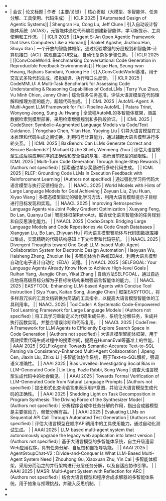 -
- | 会议 | 论文标题 | 作者（主要/关键） | 核心贡献（大模型、多智能体、任务分解、工具使用、代码生成） |
  | ICLR 2025 | [[Automated Design of Agentic Systems]] | Shengran Hu, Cong Lu, Jeff Clune | 引入自动设计智能体系统（ADAS），元智能体通过代码编程创建新智能体，学习新提示、工具使用和工作流。 |
  | ICLR 2025 | [[Agent S: An Open Agentic Framework that Uses Computers Like a Human]] | Saaket Agashe, Jiuzhou Han, Shuyu Gan | 一个开放的智能体框架，通过经验增强的分层规划和智能体-计算机接口（ACI）实现自主GUI交互，自动化复杂多步骤任务。 |
  | ICLR 2025 | [[ConvCodeWorld: Benchmarking Conversational Code Generation in Reproducible Feedback Environments]] | Hojae Han, Seung-won Hwang, Rajhans Samdani, Yuxiong He | 引入ConvCodeWorld基准，用于交互式多轮代码生成，模拟编译、执行和口头反馈。 |
  | ICLR 2025 | CodeMMLU: A Multi-Task Benchmark for Assessing Code Understanding & Reasoning Capabilities of CodeLLMs | Terry Yue Zhuo, Vu Minh Chien, Jenny Chim | 综合性多任务基准，评估大语言模型在代码理解和推理方面的能力，超越代码生成。 |
  | ICML 2025 | AutoML-Agent: A Multi-Agent LLM Framework for Full-Pipeline AutoML. | Patara Trirat, Wonyong Jeong, Sung Ju Hwang | 全流程AutoML的多智能体框架，涵盖数据检索到模型部署，采用检索增强规划和多阶段验证。 |
  | ICML 2025 | CodeSteer: Symbolic-Augmented Language Models via Code/Text Guidance. | Yongchao Chen, Yilun Hao, Yueying Liu | 引导大语言模型在文本推理和代码生成之间切换，利用符号计算能力，通过辅助大语言模型进行多轮交互。 |
  | ICML 2025 | BaxBench: Can LLMs Generate Correct and Secure Backends? | Michael Qizhe Shieh, Wenmeng Zhou | 评估大语言模型生成后端应用程序的正确性和安全性的基准，揭示当前模型的局限性。 |
  | ICML 2025 | Multi-Turn Code Generation Through Single-Step Rewards | (Authors not specified) | 探索通过单步奖励进行多轮代码生成。 |
  | ICML 2025 | RLEF: Grounding Code LLMs in Execution Feedback with Reinforcement Learning | (Authors not specified) | 通过强化学习将代码大语言模型与执行反馈相结合。 |
  | NAACL 2025 | World Models with Hints of Large Language Models for Goal Achieving | Zeyuan Liu, Ziyu Huan, Xiyao Wang | 多模态模型驱动的强化学习方法，利用大语言模型提示子目标进行目标发现和实现。 |
  | NAACL 2025 | Improving Retrospective Language Agents via Joint Policy Gradient Optimization | Xueyang Feng, Bo Lan, Quanyu Dai | 智能体框架RetroAct，联合优化语言智能体的任务规划和自反思演化能力。 |
  | NAACL 2025 | CodexGraph: Bridging Large Language Models and Code Repositories via Code Graph Databases | Xiangyan Liu, Bo Lan, Zhiyuan Hu | 将大语言模型智能体与代码图数据库接口集成，实现精确的代码结构感知上下文检索和代码导航。 |
  | NAACL 2025 | Divergent Thoughts toward One Goal: LLM-based Multi-Agent Collaboration System for Electronic Design Automation | Haoyuan Wu, Haisheng Zheng, Zhuolun He | 多智能体协作系统EDAid，利用大语言模型自动化电子设计自动化（EDA）流程。 |
  | NAACL 2025 | SELFGOAL: Your Language Agents Already Know How to Achieve High-level Goals | Ruihan Yang, Jiangjie Chen, Yikai Zhang | 自动方法SELFGOAL，通过自适应地将高级目标分解为子目标树结构来增强语言智能体的能力。 |
  | NAACL 2025 | EASYTOOL: Enhancing LLM-based Agents with Concise Tool Instruction | Siyu Yuan, Kaitao Song, Jiangjie Chen | 框架EASYTOOL，将多样且冗长的工具文档转换为简洁的工具指令，以提高大语言模型智能体的工具利用率。 |
  | NAACL 2025 | ToolCoder: A Systematic Code-Empowered Tool Learning Framework for Large Language Models | (Authors not specified) | 将工具学习重新定义为代码生成任务，系统化分解任务，生成并执行函数实现，并整合错误诊断和代码复用。 |
  | NAACL 2025 | CodeTree: A Framework for LLM Agents to Efficiently Explore Search Space in Code Generation | (Authors not specified) | 大语言模型智能体框架，用于高效探索代码生成过程中的搜索空间，提高在HumanEval等基准上的性能。 |
  | AAAI 2025 | SQLFixAgent: Towards Semantic-Accurate Text-to-SQL Parsing via Consistency-Enhanced Multi-Agent Collaboration | Jipeng Cen, Jiaxin Liu, Zhixu Li | 多智能体协作系统，用于Text-to-SQL解析，强调语义准确性。 |
  | AAAI 2025 | Bias Unveiled: Investigating Social Bias in LLM-Generated Code | Lin Ling, Fazle Rabbi, Song Wang | 调查大语言模型生成代码中的社会偏见。 |
  | AAAI 2025 | Towards Formal Verification of LLM-Generated Code from Natural Language Prompts | (Authors not specified) | 提出形式化查询语言来表示用户意图，并验证大语言模型生成代码的正确性。 |
  | AAAI 2025 | Shedding Light on Task Decomposition in Program Synthesis: The Driving Force of the Synthesizer Model | (Authors not specified) | 分析程序合成中任务分解的作用，指出合成器模型是主要驱动力，频繁分解有益。 |
  | AAAI 2025 | Evaluating LLMs on Sequential API Call Through Automated Test Generation | (Authors not specified) | 评估大语言模型在顺序API调用中的工具使用能力，通过自动化测试生成。 |
  | AAAI 2025 | LLM based multi-agent system that autonomously upgrade the legacy web application into latest version | (Authors not specified) | 基于大语言模型的多智能体系统，自主升级遗留Web应用程序，具有任务分解、自反馈和自指导功能。 |
  | AAAI 2025 | AgentGroupChat-V2 : Divide-and-Conquer Is What LLM-Based Multi-Agent System Need | Zhouhong Gu, Xiaoxuan Zhu, Yin Cai | 多智能体框架，采用分而治之的并行架构进行分层任务分解，以及自适应协作引擎。 |
  | AAAI 2025 | MASR: Multi-Agent System with Reflection for ARC | (Authors not specified) | 结合大语言模型和程序合成求解器的多智能体系统，用于抽象与推理挑战，并融入反思机制。 |
-
-